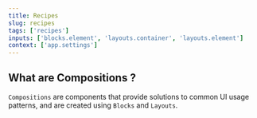 ```yaml
---
title: Recipes
slug: recipes
tags: ['recipes']
inputs: ['blocks.element', 'layouts.container', 'layouts.element']
context: ['app.settings']
---
```


## What are Compositions ?

`Compositions` are components that provide solutions to common UI usage patterns, and are created using `Blocks` and `Layouts`.
